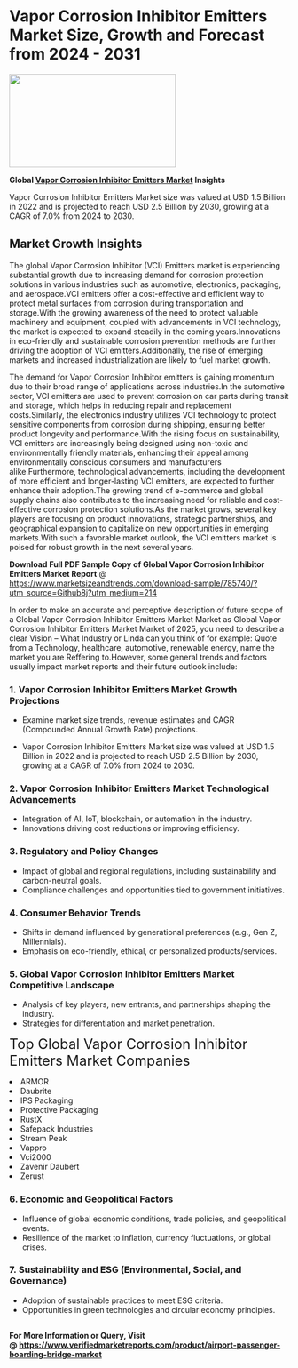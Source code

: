 <H1>Vapor Corrosion Inhibitor Emitters Market Size, Growth and Forecast from 2024 - 2031</H1><img class="aligncenter size-medium wp-image-584254" src="https://thirdeyenews.in/wp-content/uploads/2024/09/Global-Market-Research-300x168.jpeg" alt="" width="300" height="168" /><p><strong>Global&nbsp;<a href="https://www.marketsizeandtrends.com/download-sample/785740/?utm_source=Github8j?utm_medium=214">Vapor Corrosion Inhibitor Emitters Market</a> Insights</strong></p><p>Vapor Corrosion Inhibitor Emitters Market size was valued at USD 1.5 Billion in 2022 and is projected to reach USD 2.5 Billion by 2030, growing at a CAGR of 7.0% from 2024 to 2030.</p><p><h2>Market Growth Insights</h2> <p>The global Vapor Corrosion Inhibitor (VCI) Emitters market is experiencing substantial growth due to increasing demand for corrosion protection solutions in various industries such as automotive, electronics, packaging, and aerospace.VCI emitters offer a cost-effective and efficient way to protect metal surfaces from corrosion during transportation and storage.With the growing awareness of the need to protect valuable machinery and equipment, coupled with advancements in VCI technology, the market is expected to expand steadily in the coming years.Innovations in eco-friendly and sustainable corrosion prevention methods are further driving the adoption of VCI emitters.Additionally, the rise of emerging markets and increased industrialization are likely to fuel market growth.</p> <p>The demand for Vapor Corrosion Inhibitor emitters is gaining momentum due to their broad range of applications across industries.In the automotive sector, VCI emitters are used to prevent corrosion on car parts during transit and storage, which helps in reducing repair and replacement costs.Similarly, the electronics industry utilizes VCI technology to protect sensitive components from corrosion during shipping, ensuring better product longevity and performance.With the rising focus on sustainability, VCI emitters are increasingly being designed using non-toxic and environmentally friendly materials, enhancing their appeal among environmentally conscious consumers and manufacturers alike.Furthermore, technological advancements, including the development of more efficient and longer-lasting VCI emitters, are expected to further enhance their adoption.The growing trend of e-commerce and global supply chains also contributes to the increasing need for reliable and cost-effective corrosion protection solutions.As the market grows, several key players are focusing on product innovations, strategic partnerships, and geographical expansion to capitalize on new opportunities in emerging markets.With such a favorable market outlook, the VCI emitters market is poised for robust growth in the next several years.</p> <p><span class=""><strong>Download Full PDF Sample Copy of Global Vapor Corrosion Inhibitor Emitters Market Report</strong> @ <a href="https://www.marketsizeandtrends.com/download-sample/785740/?utm_source=Github8j?utm_medium=214" target="_blank">https://www.marketsizeandtrends.com/download-sample/785740/?utm_source=Github8j?utm_medium=214</a></span></p><p>In order to make an accurate and perceptive description of future scope of a Global&nbsp;Vapor Corrosion Inhibitor Emitters Market Market as Global&nbsp;Vapor Corrosion Inhibitor Emitters Market Market of 2025, you need to describe a clear Vision &ndash; What Industry or Linda can you think of for example: Quote from a Technology, healthcare, automotive, renewable energy, name the market you are Reffering to.However, some general trends and factors usually impact market reports and their future outlook include:</p><h3>1.&nbsp;<strong>Vapor Corrosion Inhibitor Emitters Market Growth Projections</strong></h3><ul><li>Examine market size trends, revenue estimates and CAGR (Compounded Annual Growth Rate) projections.</li><li><p>Vapor Corrosion Inhibitor Emitters Market size was valued at USD 1.5 Billion in 2022 and is projected to reach USD 2.5 Billion by 2030, growing at a CAGR of 7.0% from 2024 to 2030.</p></li></ul><h3>2.&nbsp;<strong>Vapor Corrosion Inhibitor Emitters Market Technological Advancements</strong></h3><ul><li>Integration of AI, IoT, blockchain, or automation in the industry.</li><li>Innovations driving cost reductions or improving efficiency.</li></ul><h3>3.&nbsp;<strong>Regulatory and Policy Changes</strong></h3><ul><li>Impact of global and regional regulations, including sustainability and carbon-neutral goals.</li><li>Compliance challenges and opportunities tied to government initiatives.</li></ul><h3>4.&nbsp;<strong>Consumer Behavior Trends</strong></h3><ul><li>Shifts in demand influenced by generational preferences (e.g., Gen Z, Millennials).</li><li>Emphasis on eco-friendly, ethical, or personalized products/services.</li></ul><h3>5.&nbsp;<strong>Global Vapor Corrosion Inhibitor Emitters Market Competitive Landscape</strong></h3><ul><li>Analysis of key players, new entrants, and partnerships shaping the industry.</li><li>Strategies for differentiation and market penetration.</li></ul><p data-pm-slice="1 1 []"><span style="color: inherit; font-family: inherit; font-size: 25px;">Top Global Vapor Corrosion Inhibitor Emitters Market Companies</span></p><div class="" data-test-id=""><p><li>ARMOR</li><li> Daubrite</li><li> IPS Packaging</li><li> Protective Packaging</li><li> RustX</li><li> Safepack Industries</li><li> Stream Peak</li><li> Vappro</li><li> Vci2000</li><li> Zavenir Daubert</li><li> Zerust</li></p></div><h3>6.&nbsp;<strong>Economic and Geopolitical Factors</strong></h3><ul><li>Influence of global economic conditions, trade policies, and geopolitical events.</li><li>Resilience of the market to inflation, currency fluctuations, or global crises.</li></ul><h3>7.&nbsp;<strong>Sustainability and ESG (Environmental, Social, and Governance)</strong></h3><ul><li>Adoption of sustainable practices to meet ESG criteria.</li><li>Opportunities in green technologies and circular economy principles.</li></ul><h2><strong style="font-size: 14px;">For More Information or Query, Visit @&nbsp;</strong><a style="background-color: #ffffff; font-size: 14px;" href="https://www.marketsizeandtrends.com/report/vapor-corrosion-inhibitor-emitters-market/" target="_blank">https://www.verifiedmarketreports.com/product/airport-passenger-boarding-bridge-market</a></h2>